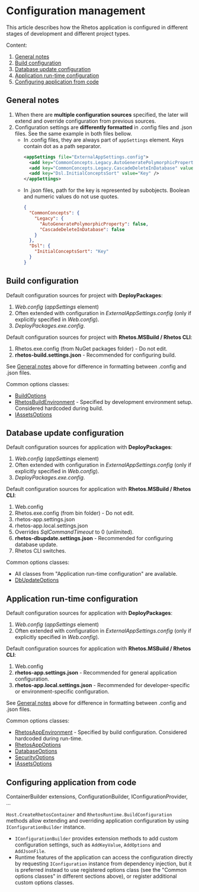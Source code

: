 # Configuration management

This article describes how the Rhetos application is configured in different stages of development
and different project types.

Content:

1. [General notes](#general-notes)
2. [Build configuration](#build-configuration)
3. [Database update configuration](#database-update-configuration)
4. [Application run-time configuration](#application-run-time-configuration)
5. [Configuring application from code](#configuring-application-from-code)

## General notes

1. When there are **multiple configuration sources** specified, the later will extend and override configuration from previous sources.
2. Configuration settings are **differently formatted** in .config files and .json files. See the same example in both files bellow.
   * In .config files, they are always part of `appSettings` element. Keys contain dot as a path separator.
     ```xml
     <appSettings file="ExternalAppSettings.config">
       <add key="CommonConcepts.Legacy.AutoGeneratePolymorphicProperty" value="False" />
       <add key="CommonConcepts.Legacy.CascadeDeleteInDatabase" value="False" />
       <add key="Dsl.InitialConceptsSort" value="Key" />
     </appSettings>
     ```
   * In .json files, path for the key is represented by subobjects. Boolean and numeric values do not use quotes.
     ```json
     {
       "CommonConcepts": {
         "Legacy": {
           "AutoGeneratePolymorphicProperty": false,
           "CascadeDeleteInDatabase": false
         }
       },
       "Dsl": {
         "InitialConceptsSort": "Key"
       }
     }
     ```

## Build configuration

Default configuration sources for project with **DeployPackages**:

1. *Web.config* (*appSettings* element)
2. Often extended with configuration in *ExternalAppSettings.config* (only if explicitly specified in *Web.config*).
3. *DeployPackages.exe.config*.

Default configuration sources for project with **Rhetos.MSBuild / Rhetos CLI**:

1. Rhetos.exe.config (from NuGet packages folder) - Do not edit.
2. **rhetos-build.settings.json** - Recommended for configuring build.

See [General notes](#general-notes) above for difference in formatting between .config and .json files.

Common options classes:

* [BuildOptions](https://github.com/Rhetos/Rhetos/blob/master/Source/Rhetos.Utilities/BuildOptions.cs)
* [RhetosBuildEnvironment](https://github.com/Rhetos/Rhetos/blob/master/Source/Rhetos.Utilities/RhetosBuildEnvironment.cs) - Specified by development environment setup. Considered hardcoded during build.
* [IAssetsOptions](https://github.com/Rhetos/Rhetos/blob/master/Source/Rhetos.Utilities/IAssetsOptions.cs)

## Database update configuration

Default configuration sources for application with **DeployPackages**:

1. *Web.config* (*appSettings* element)
2. Often extended with configuration in *ExternalAppSettings.config* (only if explicitly specified in *Web.config*).
3. *DeployPackages.exe.config*.

Default configuration sources for application with **Rhetos.MSBuild / Rhetos CLI**:

1. Web.config
2. Rhetos.exe.config (from bin folder) - Do not edit.
3. rhetos-app.settings.json
4. rhetos-app.local.settings.json
5. Overrides *SqlCommandTimeout* to 0 (unlimited).
6. **rhetos-dbupdate.settings.json** - Recommended for configuring database update.
7. Rhetos CLI switches.

Common options classes:

* All classes from "Application run-time configuration" are available.
* [DbUpdateOptions](https://github.com/Rhetos/Rhetos/blob/master/Source/Rhetos.Utilities/DbUpdateOptions.cs)

## Application run-time configuration

Default configuration sources for application with **DeployPackages**:

1. *Web.config* (*appSettings* element)
2. Often extended with configuration in *ExternalAppSettings.config* (only if explicitly specified in *Web.config*).

Default configuration sources for application with **Rhetos.MSBuild / Rhetos CLI**:

1. Web.config
2. **rhetos-app.settings.json** - Recommended for general application configuration.
3. **rhetos-app.local.settings.json** - Recommended for developer-specific or environment-specific configuration.

See [General notes](#general-notes) above for difference in formatting between .config and .json files.

Common options classes:

* [RhetosAppEnvironment](https://github.com/Rhetos/Rhetos/blob/master/Source/Rhetos.Utilities/RhetosAppEnvironment.cs) - Specified by build configuration. Considered hardcoded during run-time.
* [RhetosAppOptions](https://github.com/Rhetos/Rhetos/blob/master/Source/Rhetos.Utilities/RhetosAppOptions.cs)
* [DatabaseOptions](https://github.com/Rhetos/Rhetos/blob/master/Source/Rhetos.Utilities/DatabaseOptions.cs)
* [SecurityOptions](https://github.com/Rhetos/Rhetos/blob/master/Source/Rhetos.Utilities/SecurityOptions.cs)
* [IAssetsOptions](https://github.com/Rhetos/Rhetos/blob/master/Source/Rhetos.Utilities/IAssetsOptions.cs)

## Configuring application from code

ContainerBuilder extensions, ConfigurationBuilder, IConfigurationProvider, ...

`Host.CreateRhetosContainer` and `RhetosRuntime.BuildConfiguration` methods allow extending
and overriding application configuration by using `IConfigurationBuilder` instance.

* `IConfigurationBuilder` provides extension methods to add custom configuration settings,
  such as `AddKeyValue`, `AddOptions` and `AddJsonFile`.
* Runtime features of the application can access the configuration directly by requesting
  `IConfiguration` instance from dependency injection, but it is preferred instead to use
  registered options class (see the "Common options classes" in different sections above),
  or register additional custom options classes.
